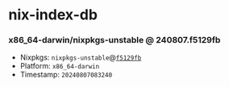 # nix-index-db
### x86_64-darwin/nixpkgs-unstable @ 240807.f5129fb
- Nixpkgs: `nixpkgs-unstable`@[`f5129fb`](https://github.com/NixOS/nixpkgs/commit/f5129fb42b9c262318130a97b47516946da3e7d7)
- Platform: `x86_64-darwin`
- Timestamp: `20240807083240`

